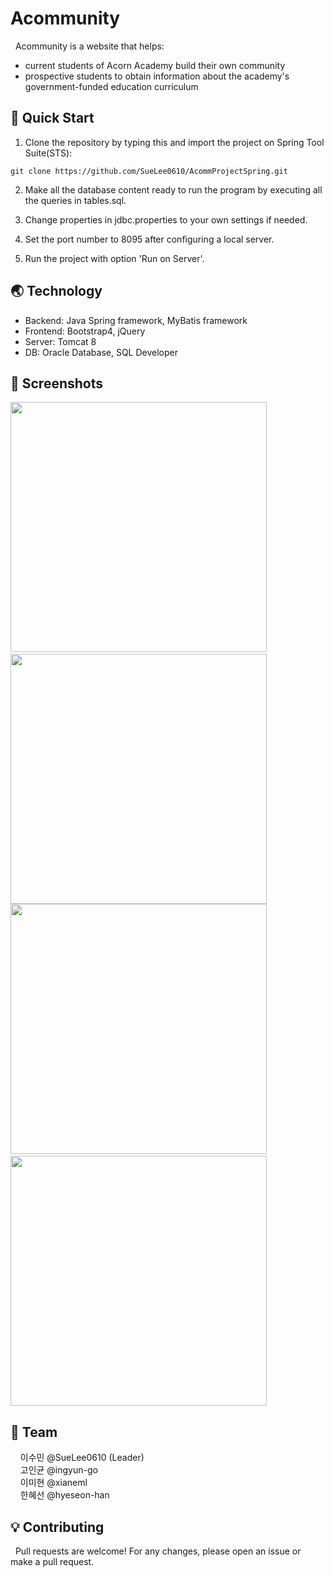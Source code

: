 # Acommunity

&nbsp; Acommunity is a website that helps:
- current students of Acorn Academy build their own community
- prospective students to obtain information about the academy's government-funded education curriculum

## 👋  Quick Start

1. Clone the repository by typing this and import the project on Spring Tool Suite(STS):
```
git clone https://github.com/SueLee0610/AcommProjectSpring.git
```
2. Make all the database content ready to run the program by executing all the queries in tables.sql.

3. Change properties in jdbc.properties to your own settings if needed.

4. Set the port number to 8095 after configuring a local server.

5. Run the project with option 'Run on Server'.

## 🌏 Technology
- Backend: Java Spring framework, MyBatis framework
- Frontend: Bootstrap4, jQuery
- Server: Tomcat 8
- DB: Oracle Database, SQL Developer

## 🌄 Screenshots
<img src="https://user-images.githubusercontent.com/29162954/104170436-68824380-5401-11eb-9589-2fba1b33fe2f.png" width="410" height="400"> &nbsp;&nbsp; <img src="https://user-images.githubusercontent.com/29162954/104169707-450ac900-5400-11eb-90af-75ea1d629fe6.png" width="410" height="400">
<img src="https://user-images.githubusercontent.com/29162954/104169715-4805b980-5400-11eb-86ba-1a32e42b5f7c.png" width="410" height="400"> &nbsp;&nbsp; <img src="https://user-images.githubusercontent.com/29162954/104169722-4b00aa00-5400-11eb-8608-d3c16ef9beec.png" width="410" height="400">

## 👥 Team
&nbsp; &nbsp; 이수민 @SueLee0610 (Leader)\
&nbsp; &nbsp; 고인균 @ingyun-go\
&nbsp; &nbsp; 이미현 @xianeml\
&nbsp; &nbsp; 한혜선 @hyeseon-han

## 💡 Contributing
&nbsp; Pull requests are welcome! For any changes, please open an issue or make a pull request.
